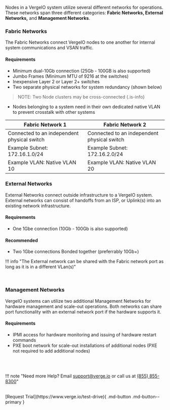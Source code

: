 Nodes in a VergeIO system utilize several different networks for operations. These networks span three different categories: **Fabric Networks, External Networks,** and **Management Networks**.
<br>
### Fabric Networks

The Fabric Networks connect VergeIO nodes to one another for internal system communications and VSAN traffic.

#### Requirements

-   Minimum dual-10Gb connection (25Gb - 100GB is also supported)
-   Jumbo Frames (Minimum MTU of 9216 at the switches)
-   Inexpensive Layer 2 or Layer 2+ switches 
-   Two separate physical networks for system redundancy (shown below) 
> NOTE: Two Node clusters may be cross-connected
{.is-info}
- Nodes belonging to a system need in their own dedicated native VLAN to prevent crosstalk with other systems


| **Fabric Network 1** | **Fabric Network 2** |
|------------------|------------------|
| Connected to an independent physical switch | Connected to an independent physical switch |
| Example Subnet: 172.16.1.0/24 | Example Subnet: 172.16.2.0/24 |
| Example VLAN: Native VLAN 10 | Example VLAN: Native VLAN 20 |

### External Networks

External Networks connect outside infrastructure to a VergeIO system. External networks can consist of handoffs from an ISP, or Uplink(s) into an existing network infrastructure.

#### Requirements

- One 1Gbe connection (10Gb - 100Gb is also supported) 

#### Recommended

- Two 1Gbe connections Bonded together (preferrably 10Gb+)

!!! info "The External network can be shared with the Fabric network port as long as it is in a different VLan(s)"


  
<br>

### Management Networks

VergeIO systems can utilize two additional Management Networks for hardware management and scale-out operations. Both networks can share port functionality with an external network port if the hardware supports it. 

#### Requirements

-   IPMI access for hardware monitoring and issuing of hardware restart commands 
-   PXE boot network for scale-out installations of additional nodes (PXE not required to add additional nodes)

<br>
<br>

!!! note "Need more Help? Email <a href="mailto:support@verge.io?subject=Support Inquiry" target="_blank" rel="noopener noreferrer">support@verge.io</a> or call us at <a href="tel:+855-855-8300">(855) 855-8300</a>"


<br>
[Request Trial](https://www.verge.io/test-drive){ .md-button .md-button--primary }

